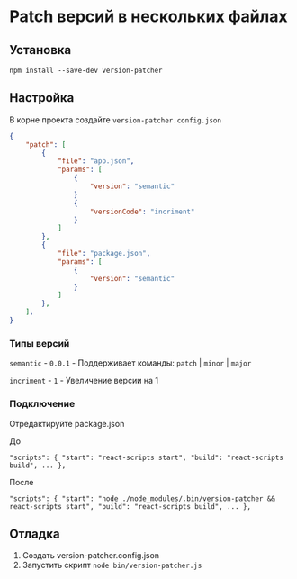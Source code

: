 # Patch версий в нескольких файлах

## Установка

`npm install --save-dev version-patcher`

## Настройка

В корне проекта создайте `version-patcher.config.json`

```json
{
	"patch": [
		{
			"file": "app.json",
			"params": [
				{
					"version": "semantic"
				}
				{
					"versionCode": "incriment"
				}
			]
		},
		{
			"file": "package.json",
			"params": [
				{
					"version": "semantic"
				}
			]
		},
	],
}
```

### Типы версий

`semantic` - `0.0.1` - Поддерживает команды: `patch` | `minor` | `major`

`incriment` - `1` - Увеличение версии на 1

### Подключение

Отредактируйте package.json

До

`"scripts": { "start": "react-scripts start", "build": "react-scripts build", ... },`

После

`"scripts": { "start": "node ./node_modules/.bin/version-patcher && react-scripts start", "build": "react-scripts build", ... },`

## Отладка

1. Создать version-patcher.config.json
2. Запустить скрипт `node bin/version-patcher.js`

